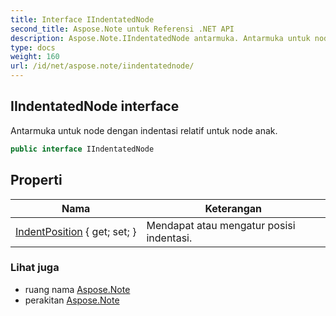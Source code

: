 ```yaml
---
title: Interface IIndentatedNode
second_title: Aspose.Note untuk Referensi .NET API
description: Aspose.Note.IIndentatedNode antarmuka. Antarmuka untuk node dengan indentasi relatif untuk node anak.
type: docs
weight: 160
url: /id/net/aspose.note/iindentatednode/
---
```

## IIndentatedNode interface

Antarmuka untuk node dengan indentasi relatif untuk node anak.

```csharp
public interface IIndentatedNode
```

## Properti

| Nama | Keterangan |
| --- | --- |
| [IndentPosition](../../aspose.note/iindentatednode/indentposition/) { get; set; } | Mendapat atau mengatur posisi indentasi. |

### Lihat juga

* ruang nama [Aspose.Note](../../aspose.note/)
* perakitan [Aspose.Note](../../)


